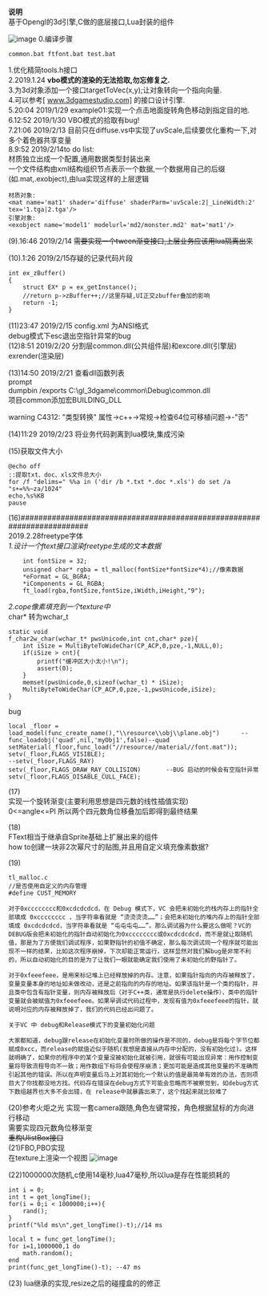 ﻿**说明**  
基于Opengl的3d引擎,C做的底层接口,Lua封装的组件  

![image](https://github.com/jiangjieqim/gl_3dgame/blob/master/%E7%A0%94%E5%8F%91%E6%96%87%E6%A1%A3/%E9%A2%84%E8%A7%88%E5%9B%BE0.png)
0.编译步骤  
```
common.bat ftfont.bat test.bat
```
1.优化精简tools.h接口  
2.2019.1.24 **vbo模式的渲染的无法拾取,勿忘修复之.**  
3.为3d对象添加一个接口targetToVec(x,y);让对象转向一个指向向量.  
4.可以参考[ www.3dgamestudio.com] 的接口设计引擎.  
5.20:04 2019/1/29	example01:实现一个点击地面旋转角色移动到指定目的地.  
6.12:52 2019/1/30	VBO模式的拾取有bug!  
7.21:06 2019/2/13	目前只在diffuse.vs中实现了uvScale,后续要优化重构一下,对多个着色器共享变量  
8.9:52 2019/2/14to do list:  
材质独立出成一个配置,通用数据类型封装出来  
一个文件结构由xml结构组织节点表示一个数据,一个数据用自己的后缀(如.mat,.exobject),由lua实现这样的上层逻辑  
```
材质对象:
<mat name='mat1' shader='diffuse' shaderParm='uvScale:2|_LineWidth:2' tex='1.tga|2.tga'/>
引擎对象:
<exobject name='model1' modelurl='md2/monster.md2' mat='mat1'/>
```  
(9).16:46 2019/2/14 ~~需要实现一个tween渐变接口,上层业务应该用lua隔离出来~~


(10).1:26 2019/2/15存疑的记录代码片段  
```
int ex_zBuffer()
{
	struct EX* p = ex_getInstance();
	//return p->zBuffer++;//这里存疑,UI正交zbuffer叠加的影响
	return -1;
}

```

(11)23:47 2019/2/15 
  config.xml 为ANSI格式  
  debug模式下esc退出空指针异常的bug  
(12)8:51 2019/2/20 分割层common.dll(公共组件层)和excore.dll(引擎层) exrender(渲染层) 

(13)14:50 2019/2/21 
查看dll函数列表  
prompt  
dumpbin /exports C:\gl_3dgame\common\Debug\common.dll  
项目common添加宏BUILDING_DLL  

warning C4312: "类型转换" 
属性->c++->常规->检查64位可移植问题->-"否" 

(14)11:29 2019/2/23 将业务代码剥离到lua模块,集成污染

(15)获取文件大小
```
@echo off  
::提取txt、doc、xls文件总大小 
for /f "delims=" %%a in ('dir /b *.txt *.doc *.xls') do set /a "s+=%%~za/1024"
echo,%s%KB
pause
```
(16)########################################################################  
2019.2.28freetype字体  
*1.设计一个ftext接口渲染freetype生成的文本数据*  
```
	int fontSize = 32;
	unsigned char* rgba = tl_malloc(fontSize*fontSize*4);//像素数据
	*eFormat = GL_BGRA;
	*iComponents = GL_RGBA;
	ft_load(rgba,fontSize,fontSize,iWidth,iHeight,"9");
```
*2.cope像素填充到一个texture中*  
char* 转为wchar_t  
```
static void
f_char2w_char(wchar_t* pwsUnicode,int cnt,char* pze){
	int iSize = MultiByteToWideChar(CP_ACP,0,pze,-1,NULL,0);
	if(iSize > cnt){
		printf("缓冲区大小太小!\n");
		assert(0);
	}
	memset(pwsUnicode,0,sizeof(wchar_t) * iSize);
	MultiByteToWideChar(CP_ACP,0,pze,-1,pwsUnicode,iSize);
}
```


bug  
```
local _floor = load_model(func_create_name(),"\\resource\\obj\\plane.obj")		-- func_loadobj('quad',nil,'myObj1',false)--quad
setMaterial(_floor,func_load("//resource//material//font.mat"));	
setv(_floor,FLAGS_VISIBLE);
--setv(_floor,FLAGS_RAY)
setv(_floor,FLAGS_DRAW_RAY_COLLISION)		--BUG 启动的时候会有空指针异常
setv(_floor,FLAGS_DISABLE_CULL_FACE);
```
(17)  
实现一个旋转渐变(主要利用思想是四元数的线性插值实现)  
0<=angle<=PI 所以两个四元数角位移叠加后即得到最终结果  

(18)  
FText相当于继承自Sprite基础上扩展出来的组件  
how to创建一块非2次幂尺寸的贴图,并且用自定义填充像素数据?  

(19)
```
tl_malloc.c
//是否使用自定义的内存管理
#define CUST_MEMORY
```

```
对于0xcccccccc和0xcdcdcdcd，在 Debug 模式下，VC 会把未初始化的栈内存上的指针全部填成 0xcccccccc ，当字符串看就是 “烫烫烫烫……”；会把未初始化的堆内存上的指针全部填成 0xcdcdcdcd，当字符串看就是 “屯屯屯屯……”。那么调试器为什么要这么做呢？VC的DEBUG版会把未初始化的指针自动初始化为0xcccccccc或0xcdcdcdcd，而不是就让取随机值，那是为了方便我们调试程序，如果野指针的初值不确定，那么每次调试同一个程序就可能出现不一样的结果，比如这次程序崩掉，下次却能正常运行，这样显然对我们解bug是非常不利的，所以自动初始化的目的是为了让我们一眼就能确定我们使用了未初始化的野指针了。

对于0xfeeefeee，是用来标记堆上已经释放掉的内存。注意，如果指针指向的内存被释放了，变量变量本身的地址如未做改动，还是之前指向的内存的地址。如果该指针是一个类的指针，并且类中包含有指针变量，则内存被释放后（对于C++类，通常是执行delete操作），类中的指针变量就会被赋值为0xfeeefeee。如果早调试代码过程中，发现有值为0xfeeefeee的指针，就说明对应的内存被释放掉了，我们的代码已经出问题了。

关于VC 中 debug和Release模式下的变量初始化问题

大家都知道，debug跟release在初始化变量时所做的操作是不同的，debug是将每个字节位都赋成0xcc，而release的赋值近似于随机(我想是直接从内存中分配的，没有初始化过)。这样就明确了，如果你的程序中的某个变量没被初始化就被引用，就很有可能出现异常：用作控制变量将导致流程导向不一致；用作数组下标将会使程序崩溃；更加可能是造成其他变量的不准确而引起其他的错误。所以在声明变量后马上对其初始化一个默认的值是最简单有效的办法，否则项目大了你找都没地方找。代码存在错误在debug方式下可能会忽略而不被察觉到，如debug方式下数组越界也大多不会出错，在 release中就暴露出来了，这个找起来就比较难了
```
(20)参考火炬之光 实现一套camera跟随,角色左键常按，角色根据鼠标的方向进行移动  
需要实现四元数角位移渐变  
~~重构UlistBox接口~~  
(21)FBO,PBO实现  
在texture上渲染一个视图
![image](https://github.com/jiangjieqim/gl_3dgame/blob/master/resource/texture/tri.png)


(22)1000000次随机,c使用14毫秒,lua47毫秒,所以lua是存在性能损耗的  

```
int i = 0;
int t = get_longTime();
for(i = 0;i < 1000000;i++){
	rand();
}
printf("%ld ms\n",get_longTime()-t);//14 ms
```

```
local t = func_get_longTime();
for i=1,1000000,1 do
    math.random();
end
print(func_get_longTime()-t); --47 ms
```
(23)
lua继承的实现,resize之后的碰撞盒的的修正